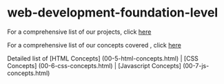 # web-development-foundation-level

For a comprehensive list of our projects, click [here](00-2-projects-list.html)

For a comprehensive list of our concepts covered , click [here](00-4-concepts-covered.html)

Detailed list of [HTML Concepts] (00-5-html-concepts.html) | [CSS Concepts] (00-6-css-concepts.html) | [Javascript Concepts] (00-7-js-concepts.html)
